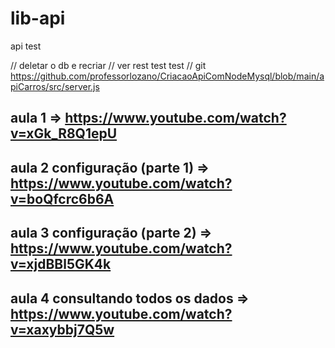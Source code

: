 # lib-api

api test

// deletar o db e recriar
// ver rest test test
// git  https://github.com/professorlozano/CriacaoApiComNodeMysql/blob/main/apiCarros/src/server.js



## aula 1 => https://www.youtube.com/watch?v=xGk_R8Q1epU
## aula 2 configuração (parte 1) => https://www.youtube.com/watch?v=boQfcrc6b6A
## aula 3 configuração (parte 2) => https://www.youtube.com/watch?v=xjdBBl5GK4k
## aula 4 consultando todos os dados => https://www.youtube.com/watch?v=xaxybbj7Q5w
